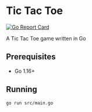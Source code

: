 # Tic Tac Toe
[![Go Report Card](https://goreportcard.com/badge/github.com/andrewapj/Go-TicTacToe)](https://goreportcard.com/report/github.com/andrewapj/Go-TicTacToe)

A Tic Tac Toe game written in Go

## Prerequisites

- Go 1.16+

## Running

```
go run src/main.go
```
